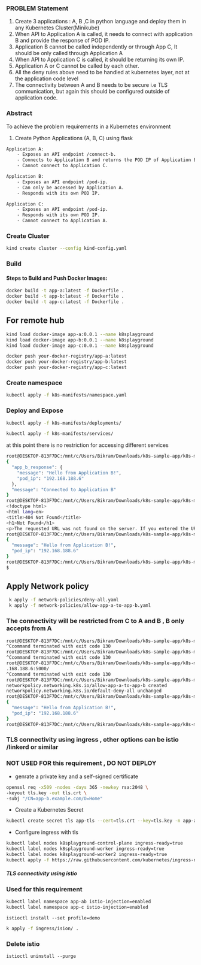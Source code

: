 ### PROBLEM Statement

1. Create 3 applications :
   A, B ,C in python language and deploy them in any Kubernetes Cluster(Minikube)
2. When API to Application A is called, it needs to connect with application B and provide the response of POD IP.
3. Application B cannot be called independently or through App C, It should be only called through Application A
4. When API to Application C is called, it should be returning its own IP.
5. Application A or C cannot be called by each other.
6. All the deny rules above need to be handled at kubernetes layer, not at the application code level
7. The connectivity between A and B needs to be secure i.e TLS communication, but again this should be configured outside of application code.

### Abstract

To achieve the problem requirements in a Kubernetes environment

1. Create Python Applications (A, B, C) using flask

```bash
Application A:
    - Exposes an API endpoint /connect-b.
    - Connects to Application B and returns the POD IP of Application B.
    - Cannot connect to Application C.
```

```bash
Application B:
    - Exposes an API endpoint /pod-ip.
    - Can only be accessed by Application A.
    - Responds with its own POD IP.
```

```bash
Application C:
    - Exposes an API endpoint /pod-ip.
    - Responds with its own POD IP.
    - Cannot connect to Application A.
```

### Create Cluster
```bash
kind create cluster --config kind-config.yaml
```

### Build

#### Steps to Build and Push Docker Images:

```bash
docker build -t app-a:latest -f Dockerfile .
docker build -t app-b:latest -f Dockerfile .
docker build -t app-c:latest -f Dockerfile .
```

## For remote hub
```bash
kind load docker-image app-a:0.0.1 --name k8splayground
kind load docker-image app-b:0.0.1 --name k8splayground
kind load docker-image app-c:0.0.1 --name k8splayground

docker push your-docker-registry/app-a:latest
docker push your-docker-registry/app-b:latest
docker push your-docker-registry/app-c:latest
```
### Create namespace
```bash
kubectl apply -f k8s-manifests/namespace.yaml
```

### Deploy and Expose

```bash
kubectl apply -f k8s-manifests/deployments/
```

```bash
kubectl apply -f k8s-manifests/services/
```

at this point there is no restriction for accessing different services

```bash
root@DESKTOP-813F7DC:/mnt/c/Users/Bikram/Downloads/k8s-sample-app/k8s-manifests# k exec -it app-c-97dfbf968-hcch2 -n app-c -- curl 192.168.45.67:5000/connect-b
{
  "app_b_response": {
    "message": "Hello from Application B!",
    "pod_ip": "192.168.188.6"
  },
  "message": "Connected to Application B"
}
root@DESKTOP-813F7DC:/mnt/c/Users/Bikram/Downloads/k8s-sample-app/k8s-manifests# k exec -it app-c-97dfbf968-hcch2 -n app-c -- curl 192.168.188.6:5000/connect-b
<!doctype html>
<html lang=en>
<title>404 Not Found</title>
<h1>Not Found</h1>
<p>The requested URL was not found on the server. If you entered the URL manually please check your spelling and try again.</p>
root@DESKTOP-813F7DC:/mnt/c/Users/Bikram/Downloads/k8s-sample-app/k8s-manifests# k exec -it app-c-97dfbf968-hcch2 -n app-c -- curl 192.168.188.6:5000/
{
  "message": "Hello from Application B!",
  "pod_ip": "192.168.188.6"
}
root@DESKTOP-813F7DC:/mnt/c/Users/Bikram/Downloads/k8s-sample-app/k8s-manifests#
$
```


## Apply Network policy
```bash
 k apply -f network-policies/deny-all.yaml
 k apply -f network-policies/allow-app-a-to-app-b.yaml
```

### The connectivity will be restricted from C to A and B , B only accepts from A

```bash
root@DESKTOP-813F7DC:/mnt/c/Users/Bikram/Downloads/k8s-sample-app/k8s-manifests# k exec -it app-c-97dfbf968-hcch2 -n app-c -- curl 192.168.188.6:5000/
^Ccommand terminated with exit code 130
root@DESKTOP-813F7DC:/mnt/c/Users/Bikram/Downloads/k8s-sample-app/k8s-manifests# k exec -it app-c-97dfbf968-hcch2 -n app-c -- curl 192.168.45.67:5000/
^Ccommand terminated with exit code 130
root@DESKTOP-813F7DC:/mnt/c/Users/Bikram/Downloads/k8s-sample-app/k8s-manifests# k exec -it app-a-7cf96b494-54j7h -n app-ab -- curl 192
.168.188.6:5000/
^Ccommand terminated with exit code 130
root@DESKTOP-813F7DC:/mnt/c/Users/Bikram/Downloads/k8s-sample-app/k8s-manifests# k apply -f network-policies/allow-app-a-to-app-b.yaml
networkpolicy.networking.k8s.io/allow-app-a-to-app-b created
networkpolicy.networking.k8s.io/default-deny-all unchanged
root@DESKTOP-813F7DC:/mnt/c/Users/Bikram/Downloads/k8s-sample-app/k8s-manifests# k exec -it app-a-7cf96b494-54j7h -n app-ab -- curl 192.168.188.6:5000/
{
  "message": "Hello from Application B!",
  "pod_ip": "192.168.188.6"
}
root@DESKTOP-813F7DC:/mnt/c/Users/Bikram/Downloads/k8s-sample-app/k8s-manifests#
```

### TLS connectivity using ingress , other options can be istio /linkerd or similar
### NOT USED FOR this requirement , DO NOT DEPLOY
- genrate a private key and a self-signed certificate
```bash
openssl req -x509 -nodes -days 365 -newkey rsa:2048 \
-keyout tls.key -out tls.crt \
-subj "/CN=app-b.example.com/O=Home"

```
- Create a Kubernetes Secret
```bash
kubectl create secret tls app-tls --cert=tls.crt --key=tls.key -n app-ab
```

- Configure ingress with tls
```bash
kubectl label nodes k8splayground-control-plane ingress-ready=true
kubectl label nodes k8splayground-worker ingress-ready=true
kubectl label nodes k8splayground-worker2 ingress-ready=true
kubectl apply -f https://raw.githubusercontent.com/kubernetes/ingress-nginx/main/deploy/static/provider/kind/deploy.yaml
```
##### TLS connectivity using istio 
### Used for this requirement
```bash
kubectl label namespace app-ab istio-injection=enabled
kubectl label namespace app-c istio-injection=enabled
```

`istioctl install --set profile=demo`

```bash
k apply -f ingress/ision/ .
```



### Delete istio 
`istioctl uninstall --purge`


